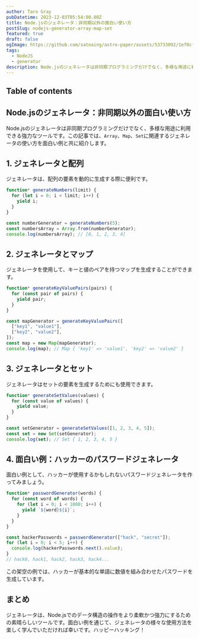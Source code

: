 ```yaml
---
author: Taro Gray
pubDatetime: 2023-12-03T05:54:00.00Z
title: Node.jsのジェネレータ：非同期以外の面白い使い方
postSlug: nodejs-generator-array-map-set
featured: true
draft: false
ogImage: https://github.com/satnaing/astro-paper/assets/53733092/1ef0cf03-8137-4d67-ac81-84a032119e3a
tags:
  - NodeJS
  - generator
description: Node.jsのジェネレータは非同期プログラミングだけでなく、多様な用途に利用できる強力なツールです。この記事では、`Array`、`Map`、`Set`に関連するジェネレータの使い方を面白い例と共に紹介します。
---
```


## Table of contents

## Node.jsのジェネレータ：非同期以外の面白い使い方

Node.jsのジェネレータは非同期プログラミングだけでなく、多様な用途に利用できる強力なツールです。この記事では、`Array`、`Map`、`Set`に関連するジェネレータの使い方を面白い例と共に紹介します。

## 1. ジェネレータと配列

ジェネレータは、配列の要素を動的に生成する際に便利です。

```javascript
function* generateNumbers(limit) {
  for (let i = 0; i < limit; i++) {
    yield i;
  }
}

const numberGenerator = generateNumbers(5);
const numbersArray = Array.from(numberGenerator);
console.log(numbersArray); // [0, 1, 2, 3, 4]
```

## 2. ジェネレータとマップ

ジェネレータを使用して、キーと値のペアを持つマップを生成することができます。

```javascript
function* generateKeyValuePairs(pairs) {
  for (const pair of pairs) {
    yield pair;
  }
}

const mapGenerator = generateKeyValuePairs([
  ["key1", "value1"],
  ["key2", "value2"],
]);
const map = new Map(mapGenerator);
console.log(map); // Map { 'key1' => 'value1', 'key2' => 'value2' }
```

## 3. ジェネレータとセット

ジェネレータはセットの要素を生成するためにも使用できます。

```javascript
function* generateSetValues(values) {
  for (const value of values) {
    yield value;
  }
}

const setGenerator = generateSetValues([1, 2, 3, 4, 5]);
const set = new Set(setGenerator);
console.log(set); // Set { 1, 2, 3, 4, 5 }
```

## 4. 面白い例：ハッカーのパスワードジェネレータ

面白い例として、ハッカーが使用するかもしれないパスワードジェネレータを作ってみましょう。

```javascript
function* passwordGenerator(words) {
  for (const word of words) {
    for (let i = 0; i < 1000; i++) {
      yield `${word}${i}`;
    }
  }
}

const hackerPasswords = passwordGenerator(["hack", "secret"]);
for (let i = 0; i < 5; i++) {
  console.log(hackerPasswords.next().value);
}
// hack0, hack1, hack2, hack3, hack4...
```

この架空の例では、ハッカーが基本的な単語に数値を組み合わせたパスワードを生成しています。

## まとめ

ジェネレータは、Node.jsでのデータ構造の操作をより柔軟かつ強力にするための素晴らしいツールです。面白い例を通じて、ジェネレータの様々な使用方法を楽しく学んでいただければ幸いです。ハッピーハッキング！
